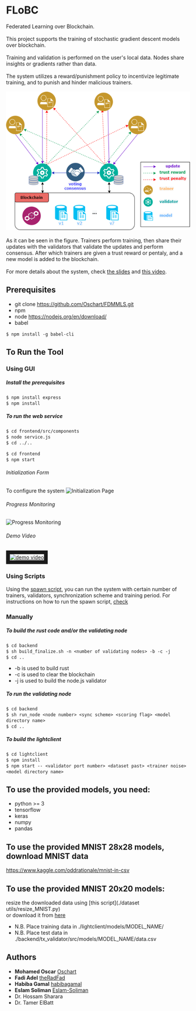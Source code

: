 # FLoBC
Federated Learning over Blockchain. <br><br>
This project supports the training of stochastic gradient descent models over blockchain. <br><br>
Training and validation is performed on the user's local data. Nodes share insights or gradients rather than data. <br><br>
The system utilizes a reward/punishment policy to incentivize legitimate training, and to punish and hinder malicious trainers. <br><br>
![System View](./pictures/systemView.png "System View")<br><br>
As it can be seen in the figure. Trainers perform training, then share their updates with the validators that validate the updates and perform consensus. After which trainers are given a trust reward or pentaly, and a new model is added to the blockchain. <br><br>
For more details about the system, check [the slides](https://docs.google.com/presentation/d/1koIePQY4zOhS8jltEeFZ27Q99Ua_KlZIDUb6Zcn_VCI/edit?usp=sharing) and [this video](https://drive.google.com/file/d/1e6TVJ5_nI7mPKt9JTVXy2bMrMx7xXkqG/view?usp=sharing). 

## Prerequisites
- git clone https://github.com/Oschart/FDMMLS.git
- npm 
- node https://nodejs.org/en/download/
- babel 
``` shell
$ npm install -g babel-cli
```

## To Run the Tool

### Using GUI
##### Install the prerequisites
``` shell
$ npm install express
$ npm install 
````

##### To run the web service
``` shell
$ cd frontend/src/components
$ node service.js
$ cd ../..
````

``` shell
$ cd frontend
$ npm start
````

###### Initialization Form
To configure the system
![Initialization Page](./pictures/form.png "System Configuration Page")

###### Progress Monitoring
![Progress Monitoring](./pictures/monitor.png "Progress Monitoring")

###### Demo Video
<a href="https://drive.google.com/file/d/1indstlHqPbDn9WctNczFZVVRBCU-5qbf/view?usp=sharing"><img src="https://github.com/Oschart/FDMMLS/blob/main/pictures/thumbnail.png" 
alt="demo video" width="480" height="360" border="10" /></a>

### Using Scripts
Using the [spawn script](./scripts/spawn/spawn.sh), you can run the system with certain number of trainers, validators, synchronization scheme and training period.
For instructions on how to run the spawn script, [check](./scripts/spawn/README.md)

### Manually

##### To build the rust code and/or the validating node
``` shell
$ cd backend
$ sh build_finalize.sh -n <number of validating nodes> -b -c -j 
$ cd ..
````
- -b is used to build rust
- -c is used to clear the blockchain
- -j is used to build the node.js validator

##### To run the validating node
``` shell
$ cd backend
$ sh run_node <node number> <sync scheme> <scoring flag> <model directory name>
$ cd ..
````
##### To build the lightclient 
``` shell
$ cd lightclient
$ npm install
$ npm start -- <validator port number> <dataset past> <trainer noise> <model directory name> 
```

## To use the provided models, you need:
- python >= 3
- tensorflow
- keras
- numpy
- pandas

## To use the provided MNIST 28x28 models, download MNIST data
https://www.kaggle.com/oddrationale/mnist-in-csv

## To use the provided MNIST 20x20 models:
resize the downloaded data using [this script](./dataset utils/resize_MNIST.py) <br>
or download it from [here](https://drive.google.com/drive/folders/1tOyb5J4kDwkOA8ML0Ub-gmj-b44LvMzU?usp=sharing)

- N.B. Place training data in ./lightclient/models/MODEL_NAME/
- N.B. Place test data in ./backend/tx_validator/src/models/MODEL_NAME/data.csv

## Authors
* **Mohamed Oscar** [Oschart](https://github.com/Oschart)
* **Fadi Adel** [theRadFad](https://github.com/theRadFad)
* **Habiba Gamal** [habibagamal](https://github.com/habibagamal)
* **Eslam Soliman** [Eslam-Soliman](https://github.com/Eslam-Soliman)
* Dr. Hossam Sharara
* Dr. Tamer ElBatt
